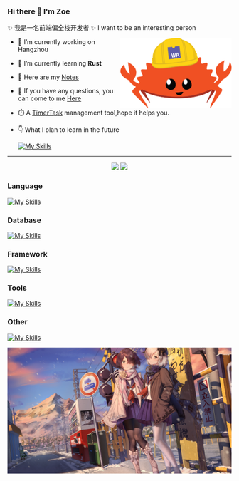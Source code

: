 ### Hi there 👋 I'm Zoe

✨ 我是一名前端偏全栈开发者
✨ I want to be an interesting person

<!-- <img align="right" style="width: 100px; height: 100px; border:5px solid #fff;border-radius: 50%;" src="./image/avatar.jpg"/> -->
<img align="right" width="250" src="./image/rspress-icon.png"/>

- 🎄 I’m currently working on Hangzhou
- 🦀 I’m currently learning **Rust**
- 📒 Here are my [Notes](https://missgwen.github.io/MissGwen/)
- 💬 If you have any questions, you can come to me [Here](https://github.com/MissGwen/MissGwen/issues)
- ⏱️ A [TimerTask](https://www.npmjs.com/package/timertasks) management tool,hope it helps you.
- 👇 What I plan to learn in the future

  [![My Skills](https://skillicons.dev/icons?i=rabbitmq,kafka,jenkins,rocket,godot&theme=light)](https://skillicons.dev)

---

<div align="center">
    <img height=170 src="https://github-readme-stats.vercel.app/api?username=MissGwen&show_icons=true&icon_color=0078e7&title_color=0078e7&include_all_commits=true&rank_icon=github&hide=contribs"/>
    <img height=170 src="https://github-readme-stats.vercel.app/api/top-langs/?username=MissGwen&layout=compact"/>
</div>

### Language

[![My Skills](https://skillicons.dev/icons?i=js,ts,dart,rust,go,lua&theme=light)](https://skillicons.dev)

### Database

[![My Skills](https://skillicons.dev/icons?i=mysql,postgres,redis,mongodb&theme=light)](https://skillicons.dev)

### Framework

[![My Skills](https://skillicons.dev/icons?i=vue,react,nuxtjs,nextjs,nestjs,electron,tauri,flutter&theme=light)](https://skillicons.dev)

### Tools

[![My Skills](https://skillicons.dev/icons?i=git,tailwindcss,babel,webpack,vite,rollupjs,pnpm,nodejs,prisma,wasm)](https://skillicons.dev)

### Other

[![My Skills](https://skillicons.dev/icons?i=linux,docker,k8s,nginx&theme=light)](https://skillicons.dev)

[![Miss Gwen](./image/end.png "这是个图片")]()
